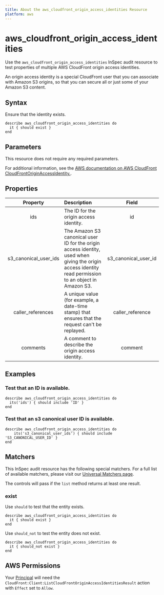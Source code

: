 ```yaml
---
title: About the aws_cloudfront_origin_access_identities Resource
platform: aws
---
```


# aws_cloudfront_origin_access_identities

Use the `aws_cloudfront_origin_access_identities` InSpec audit resource to test properties of multiple AWS CloudFront origin access identities.

An origin access identity is a special CloudFront user that you can associate with Amazon S3 origins, so that you can secure all or just some of your Amazon S3 content.

## Syntax

Ensure that the identity exists.

    describe aws_cloudfront_origin_access_identities do
      it { should exist }
    end

## Parameters

This resource does not require any required parameters.

For additional information, see the [AWS documentation on AWS CloudFront CloudFrontOriginAccessIdentity.](https://docs.aws.amazon.com/AWSCloudFormation/latest/UserGuide/aws-resource-cloudfront-cloudfrontoriginaccessidentity.html).

## Properties

| Property  | Description | Field |
| :---: | :--- | :---: |
| ids | The ID for the origin access identity. | id |
| s3_canonical_user_ids | The Amazon S3 canonical user ID for the origin access identity, used when giving the origin access identity read permission to an object in Amazon S3. | s3_canonical_user_id |
| caller_references | A unique value (for example, a date-time stamp) that ensures that the request can't be replayed. | caller_reference |
| comments | A comment to describe the origin access identity. | comment |

## Examples

### Test that an ID is available.

    describe aws_cloudfront_origin_access_identities do
      its('ids') { should include 'ID' }
    end

### Test that an s3 canonical user ID is available.

    describe aws_cloudfront_origin_access_identities do
        its('s3_canonical_user_ids') { should include 'S3_CANONICAL_USER_ID' }
    end

## Matchers

This InSpec audit resource has the following special matchers. For a full list of available matchers, please visit our [Universal Matchers page](https://www.inspec.io/docs/reference/matchers/).

The controls will pass if the `list` method returns at least one result.

### exist

Use `should` to test that the entity exists.

    describe aws_cloudfront_origin_access_identities do
      it { should exist }
    end

Use `should_not` to test the entity does not exist.

    describe aws_cloudfront_origin_access_identities do
      it { should_not exist }
    end

## AWS Permissions

Your [Principal](https://docs.aws.amazon.com/IAM/latest/UserGuide/intro-structure.html#intro-structure-principal) will need the `CloudFront:Client:ListCloudFrontOriginAccessIdentitiesResult` action with `Effect` set to `Allow`.
